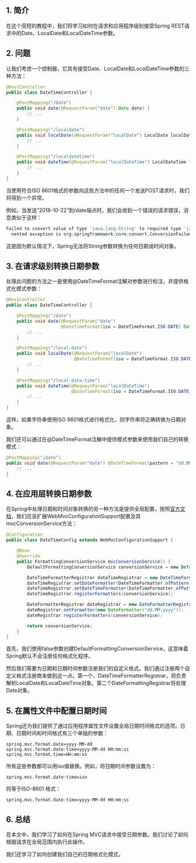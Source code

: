 ## 1. 简介

在这个简短的教程中，我们将学习如何在请求和应用程序级别接受Spring REST请求中的Date、LocalDate和LocalDateTime参数。

## 2. 问题

让我们考虑一个控制器，它具有接受Date、LocalDate和LocalDateTime参数的三种方法：

```java
@RestController
public class DateTimeController {

    @PostMapping("/date")
    public void date(@RequestParam("date") Date date) {
        // ...
    }

    @PostMapping("/localdate")
    public void localDate(@RequestParam("localDate") LocalDate localDate) {
        // ...
    }

    @PostMapping("/localdatetime")
    public void dateTime(@RequestParam("localDateTime") LocalDateTime localDateTime) {
        // ...
    }
}
```

当使用符合ISO 8601格式的参数向这些方法中的任何一个发送POST请求时，我们将得到一个异常。

例如，当发送“2018-10-22”到/date端点时，我们会收到一个错误的请求错误，消息类似于这样：

```bash
Failed to convert value of type 'java.lang.String' to required type 'java.time.LocalDate'; 
  nested exception is org.springframework.core.convert.ConversionFailedException.
```

这是因为默认情况下，Spring无法将String参数转换为任何日期或时间对象。

## 3. 在请求级别转换日期参数

处理此问题的方法之一是使用@DateTimeFormat注解对参数进行标注，并提供格式化模式参数：

```java
@RestController
public class DateTimeController {

    @PostMapping("/date")
    public void date(@RequestParam("date")
                     @DateTimeFormat(iso = DateTimeFormat.ISO.DATE) Date date) {
        // ...
    }

    @PostMapping("/local-date")
    public void localDate(@RequestParam("localDate")
                          @DateTimeFormat(iso = DateTimeFormat.ISO.DATE) LocalDate localDate) {
        // ...
    }

    @PostMapping("/local-date-time")
    public void dateTime(@RequestParam("localDateTime")
                         @DateTimeFormat(iso = DateTimeFormat.ISO.DATE_TIME) LocalDateTime localDateTime) {
        // ...
    }
}
```

这样，如果字符串使用ISO 8601格式进行格式化，则字符串将正确转换为日期对象。

我们还可以通过在@DateTimeFormat注解中提供模式参数来使用我们自己的转换模式：

```java
@PostMapping("/date")
public void date(@RequestParam("date") @DateTimeFormat(pattern = "dd.MM.yyyy") Date date) {
    // ...
}
```

## 4. 在应用层转换日期参数

在Spring中处理日期和时间对象转换的另一种方法是提供全局配置，按照[官方文档](https://docs.spring.io/spring/docs/current/spring-framework-reference/core.html#format-configuring-formatting-globaldatetimeformat)，我们应该扩展WebMvcConfigurationSupport配置及其mvcConversionService方法：

```java
@Configuration
public class DateTimeConfig extends WebMvcConfigurationSupport {

    @Bean
    @Override
    public FormattingConversionService mvcConversionService() {
        DefaultFormattingConversionService conversionService = new DefaultFormattingConversionService(false);

        DateTimeFormatterRegistrar dateTimeRegistrar = new DateTimeFormatterRegistrar();
        dateTimeRegistrar.setDateFormatter(DateTimeFormatter.ofPattern("dd.MM.yyyy"));
        dateTimeRegistrar.setDateTimeFormatter(DateTimeFormatter.ofPattern("dd.MM.yyyy HH:mm:ss"));
        dateTimeRegistrar.registerFormatters(conversionService);

        DateFormatterRegistrar dateRegistrar = new DateFormatterRegistrar();
        dateRegistrar.setFormatter(new DateFormatter("dd.MM.yyyy"));
        dateRegistrar.registerFormatters(conversionService);

        return conversionService;
    }
}
```

首先，我们使用false参数创建DefaultFormattingConversionService，这意味着Spring默认不会注册任何格式化程序。

然后我们需要为日期和日期时间参数注册我们的自定义格式。我们通过注册两个自定义格式注册商来做到这一点。第一个，DateTimeFormatterRegistrar，将负责解析LocalDate和LocalDateTime对象。第二个DateFormattingRegistrar将处理Date对象。

## 5. 在属性文件中配置日期时间

Spring还为我们提供了通过应用程序属性文件设置全局日期时间格式的选项。日期、日期时间和时间格式有三个单独的参数：

```properties
spring.mvc.format.date=yyyy-MM-dd
spring.mvc.format.date-time=yyyy-MM-dd HH:mm:ss
spring.mvc.format.time=HH:mm:ss
```

所有这些参数都可以用iso值替换。例如，将日期时间参数设置为：

```properties
spring.mvc.format.date-time=iso
```

将等于ISO-8601 格式：

```properties
spring.mvc.format.date-time=yyyy-MM-dd HH:mm:ss
```

## 6. 总结

在本文中，我们学习了如何在Spring MVC请求中接受日期参数。我们讨论了如何根据请求在全局范围内执行此操作。

我们还学习了如何创建我们自己的日期格式化模式。
